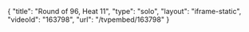 {
    "title": "Round of 96, Heat 11",
    "type": "solo",
    "layout": "iframe-static",
    "videoId": "163798",
    "url": "\/tvpembed\/163798"
}
